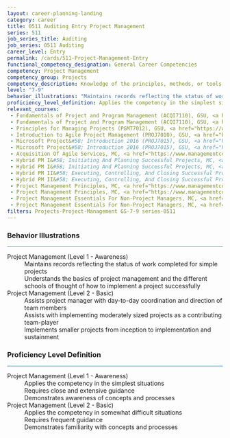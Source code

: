 ```yaml
---
layout: career-planning-landing
category: career
title: 0511 Auditing Entry Project Management
series: 511
job_series_title: Auditing
job_series: 0511 Auditing
career_level: Entry
permalink: /cards/511-Project-Management-Entry
functional_competency_designation: General Career Competencies
competency: Project Management
competency_group: Projects
competency_description: Knowledge of the principles, methods, or tools for developing, scheduling, coordinating, and managing projects and resources, including monitoring and inspecting costs, work, and performance.
level: "7-9"
behavior_illustrations: "Maintains records reflecting the status of work completed for simple projects ? Understands the basics of project management and the different schools of thought of how to implement a project successfully ? Assists project manager with day-to-day coordination and direction of team members ? Assists with implementing moderately sized projects as a contributing team-player ? Implements smaller projects from inception to implementation and sustainment"
proficiency_level_definition: Applies the competency in the simplest situations ? Requires close and extensive guidance ? Demonstrates awareness of concepts and processes ? Applies the competency in somewhat difficult situations ? Requires frequent guidance ? Demonstrates familiarity with concepts and processes 
relevant_courses: 
 - Fundamentals of Project and Program Management (ACQI7110), GSU, <a href="https://www.LearnAtGSUSA.com/ACQI7112">https://www.LearnAtGSUSA.com/ACQI7112</a>
 - Fundamentals of Project and Program Management (ACQI7110), GSU, <a href="https://www.LearnAtGSUSA.com/ACQI7116">https://www.LearnAtGSUSA.com/ACQI7116</a>
 - Principles for Managing Projects (PGMT7012), GSU, <a href="https://www.LearnAtGSUSA.com/PGMT7014">https://www.LearnAtGSUSA.com/PGMT7014</a>
 - Introduction to Agile Project Management (PROJ7010), GSU, <a href="https://www.LearnAtGSUSA.com/PROJ7012">https://www.LearnAtGSUSA.com/PROJ7012</a>
 - Microsoft Project&#58; Introduction 2016 (PROJ7015), GSU, <a href="https://www.LearnAtGSUSA.com/PROJ7017">https://www.LearnAtGSUSA.com/PROJ7017</a>
 - Microsoft Project&#58; Introduction 2016 (PROJ7015), GSU, <a href="https://www.LearnAtGSUSA.com/PROJ7021">https://www.LearnAtGSUSA.com/PROJ7021</a>
 - Acquisition Of Agile Services, MC, <a href="https://www.managementconcepts.com/course/id/6002?utm_source=CFOportal&utm_medium=listing&utm_campaign=CFOTTEP&utm_id=23FM">https://www.managementconcepts.com/course/id/6002?utm_source=CFOportal&utm_medium=listing&utm_campaign=CFOTTEP&utm_id=23FM</a>
 - Hybrid PM I&#58; Initiating And Planning Successful Projects, MC, <a href="https://www.managementconcepts.com/course/id/6015?utm_source=CFOportal&utm_medium=listing&utm_campaign=CFOTTEP&utm_id=23FM">https://www.managementconcepts.com/course/id/6015?utm_source=CFOportal&utm_medium=listing&utm_campaign=CFOTTEP&utm_id=23FM</a>
 - Hybrid PM I&#58; Initiating And Planning Successful Projects, MC, <a href="https://www.managementconcepts.com/course/id/6015?utm_source=CFOportal&utm_medium=listing&utm_campaign=CFOTTEP&utm_id=23FM">https://www.managementconcepts.com/course/id/6015?utm_source=CFOportal&utm_medium=listing&utm_campaign=CFOTTEP&utm_id=23FM</a>
 - Hybrid PM II&#58; Executing, Controlling, And Closing Successful Projects, MC, <a href="https://www.managementconcepts.com/course/id/6016?utm_source=CFOportal&utm_medium=listing&utm_campaign=CFOTTEP&utm_id=23FM">https://www.managementconcepts.com/course/id/6016?utm_source=CFOportal&utm_medium=listing&utm_campaign=CFOTTEP&utm_id=23FM</a>
 - Hybrid PM II&#58; Executing, Controlling, And Closing Successful Projects, MC, <a href="https://www.managementconcepts.com/course/id/6016?utm_source=CFOportal&utm_medium=listing&utm_campaign=CFOTTEP&utm_id=23FM">https://www.managementconcepts.com/course/id/6016?utm_source=CFOportal&utm_medium=listing&utm_campaign=CFOTTEP&utm_id=23FM</a>
 - Project Management Principles, MC, <a href="https://www.managementconcepts.com/course/id/6100?utm_source=CFOportal&utm_medium=listing&utm_campaign=CFOTTEP&utm_id=23FM">https://www.managementconcepts.com/course/id/6100?utm_source=CFOportal&utm_medium=listing&utm_campaign=CFOTTEP&utm_id=23FM</a>
 - Project Management Principles, MC, <a href="https://www.managementconcepts.com/course/id/6100?utm_source=CFOportal&utm_medium=listing&utm_campaign=CFOTTEP&utm_id=23FM">https://www.managementconcepts.com/course/id/6100?utm_source=CFOportal&utm_medium=listing&utm_campaign=CFOTTEP&utm_id=23FM</a>
 - Project Management Essentials For Non-Project Managers, MC, <a href="https://www.managementconcepts.com/course/id/6131?utm_source=CFOportal&utm_medium=listing&utm_campaign=CFOTTEP&utm_id=23FM">https://www.managementconcepts.com/course/id/6131?utm_source=CFOportal&utm_medium=listing&utm_campaign=CFOTTEP&utm_id=23FM</a>
 - Project Management Essentials For Non-Project Managers, MC, <a href="https://www.managementconcepts.com/course/id/6131?utm_source=CFOportal&utm_medium=listing&utm_campaign=CFOTTEP&utm_id=23FM">https://www.managementconcepts.com/course/id/6131?utm_source=CFOportal&utm_medium=listing&utm_campaign=CFOTTEP&utm_id=23FM</a>
filters: Projects-Project-Management GS-7-9 series-0511
---
```


<div class="desktop:grid-col-6 margin-y-3">
  <div class="border-top-2 bg-white padding-3 shadow-5 height-full members-hover border-1px button-border border-top-blue radius-lg card-text-color">
    <h3>Behavior Illustrations</h3>
    <hr style="background-color: #2680EB !important;"/>
    <dl class="text-base card-content-color"><dt>Project Management (Level 1 - Awareness)</dt><dd>Maintains records reflecting the status of work completed for simple projects </dd><dd> Understands the basics of project management and the different schools of thought of how to implement a project successfully</dd><dt>Project Management (Level 2 - Basic)</dt><dd>Assists project manager with day-to-day coordination and direction of team members </dd><dd> Assists with implementing moderately sized projects as a contributing team-player </dd><dd> Implements smaller projects from inception to implementation and sustainment</dd></dl>
  </div>
</div>
<div class="desktop:grid-col-6 margin-y-3">
  <div class="border-top-2 bg-white padding-3 shadow-5 height-full members-hover border-1px button-border border-top-blue radius-lg card-text-color">
    <h3>Proficiency Level Definition</h3>
     <hr style="background-color: #2680EB !important;"/>
    <dl class="text-base card-content-color"><dt>Project Management (Level 1 - Awareness)</dt><dd>Applies the competency in the simplest situations </dd><dd> Requires close and extensive guidance </dd><dd> Demonstrates awareness of concepts and processes</dd><dt>Project Management (Level 2 - Basic)</dt><dd>Applies the competency in somewhat difficult situations </dd><dd> Requires frequent guidance </dd><dd> Demonstrates familiarity with concepts and processes </dd></dl>
  </div>
</div>